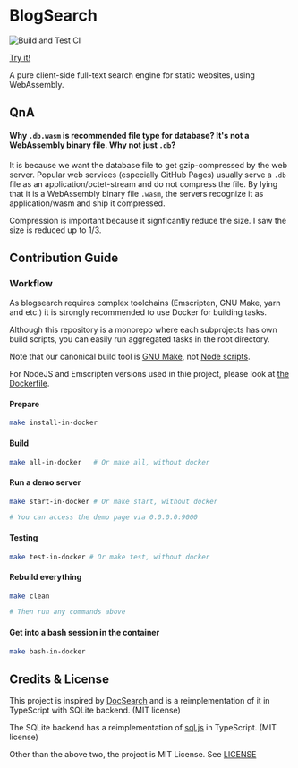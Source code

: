 # BlogSearch

![Build and Test CI](https://github.com/kbumsik/blogsearch/workflows/Build%20and%20Test%20CI/badge.svg)

[Try it!](https://kbumsik.io/blogsearch/)

A pure client-side full-text search engine for static websites, using WebAssembly.

## QnA

#### Why `.db.wasm` is recommended file type for database? It's not a WebAssembly binary file. Why not just `.db`?

It is because we want the database file to get gzip-compressed by the web server.
Popular web services (especially GitHub Pages) usually serve a `.db` file as
an application/octet-stream and do not compress the file. By lying that it is
a WebAssembly binary file `.wasm`, the servers recognize it as application/wasm
and ship it compressed.

Compression is important because it signficantly reduce the size. I saw the size
is reduced up to 1/3.

## Contribution Guide

### Workflow

As blogsearch requires complex toolchains (Emscripten, GNU Make, yarn and etc.)
it is strongly recommended to use Docker for building tasks.

Although this repository is a monorepo where each subprojects has own build scripts,
you can easily run aggregated tasks in the root directory.

Note that our canonical build tool is [GNU Make](./Makefile), not [Node scripts](./package.json).

For NodeJS and Emscripten versions used in thie project, please look at
[the Dockerfile](./Dockerfile).

#### Prepare

```bash
make install-in-docker
```

#### Build

```bash
make all-in-docker   # Or make all, without docker
```

#### Run a demo server

```bash
make start-in-docker # Or make start, without docker

# You can access the demo page via 0.0.0.0:9000
```

#### Testing

```bash
make test-in-docker # Or make test, without docker
```

#### Rebuild everything

```bash
make clean

# Then run any commands above
```

#### Get into a bash session in the container

```bash
make bash-in-docker
```

## Credits & License

This project is inspired by [DocSearch](https://docsearch.algolia.com/) and is
a reimplementation of it in TypeScript with SQLite backend. (MIT license)

The SQLite backend has a reimplementation of [sql.js](https://github.com/sql-js/sql.js)
in TypeScript. (MIT license)

Other than the above two, the project is MIT License. See [LICENSE](./LICENSE)

